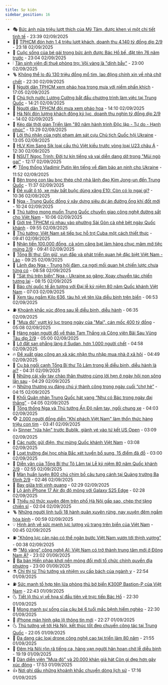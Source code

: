 ```yaml
---
title: Sự kiện
sidebar_position: 16
---
```


<!-- dantri-su-kien:START -->
- 🎭 [Bức ảnh nửa triệu lượt thích của Mỹ Tâm, được khen vì một chi tiết tinh tế](https://dantri.com.vn/giai-tri/buc-anh-nua-trieu-luot-thich-cua-my-tam-duoc-khen-vi-mot-chi-tiet-tinh-te-20250903000058471.htm) - 23:39 02/09/2025
- 👨‍🏫 [TPHCM đón hơn 1,4 triệu lượt khách, doanh thu 4.140 tỷ đồng dịp 2/9](https://dantri.com.vn/du-lich/tphcm-don-hon-14-trieu-luot-khach-doanh-thu-4140-ty-dong-dip-29-20250902211944102.htm) - 23:18 02/09/2025
- 🌮 [Cuộc sống của bé gái trong bức ảnh được Bác Hồ bế, đặt tên 76 năm trước](https://dantri.com.vn/doi-song/cuoc-song-cua-be-gai-trong-buc-anh-duoc-bac-ho-be-dat-ten-76-nam-truoc-20250817183715916.htm) - 23:04 02/09/2025
- 🕯 [Tân sinh viên đi thuê phòng trọ: Vội vàng là &quot;dính bẫy&quot;](https://dantri.com.vn/giao-duc/tan-sinh-vien-di-thue-phong-tro-voi-vang-la-dinh-bay-20250901062610676.htm) - 23:00 02/09/2025
- 🪜 [Không thể lo đủ 130 triệu đồng mổ tim, lao động chính xin về nhà chờ chết](https://dantri.com.vn/tam-long-nhan-ai/khong-the-lo-du-130-trieu-dong-mo-tim-lao-dong-chinh-xin-ve-nha-cho-chet-20250830224545089.htm) - 22:30 02/09/2025
- 🐘 [Người dân TPHCM xem pháo hoa trong mưa với niềm phấn khích](https://dantri.com.vn/xa-hoi/nguoi-dan-tphcm-xem-phao-hoa-trong-mua-voi-niem-phan-khich-20250902232854237.htm) - 17:05 02/09/2025
- 🤔 [Chủ tịch nước Lương Cường bắt đầu chương trình làm việc tại Trung Quốc](https://dantri.com.vn/xa-hoi/chu-tich-nuoc-luong-cuong-bat-dau-chuong-trinh-lam-viec-tai-trung-quoc-20250902212144200.htm) - 14:21 02/09/2025
- 🧠 [Người dân TPHCM đội mưa xem pháo hoa](https://dantri.com.vn/xa-hoi/nguoi-dan-tphcm-doi-mua-xem-phao-hoa-20250902205049350.htm) - 14:10 02/09/2025
- 📝 [Hà Nội đón lượng khách đông kỷ lục, doanh thu nghìn tỷ đồng dịp 2/9](https://dantri.com.vn/du-lich/ha-noi-don-luong-khach-dong-ky-luc-doanh-thu-nghin-ty-dong-dip-29-20250902204409116.htm) - 14:02 02/09/2025
- 🦏 [Kéo dài thời gian Triển lãm &quot;80 năm hành trình Độc lập - Tự do - Hạnh phúc&quot;](https://dantri.com.vn/giai-tri/keo-dai-thoi-gian-trien-lam-80-nam-hanh-trinh-doc-lap-tu-do-hanh-phuc-20250902202351657.htm) - 13:29 02/09/2025
- 🥰 [Lời thú nhận của nghi phạm ám sát cựu Chủ tịch Quốc hội Ukraine](https://dantri.com.vn/the-gioi/loi-thu-nhan-cua-nghi-pham-am-sat-cuu-chu-tich-quoc-hoi-ukraine-20250902193540438.htm) - 13:05 02/09/2025
- 🤗 [HLV Kim Sang Sik loại cầu thủ Việt kiều trước vòng loại U23 châu Á](https://dantri.com.vn/the-thao/hlv-kim-sang-sik-loai-cau-thu-viet-kieu-truoc-vong-loai-u23-chau-a-20250902195756096.htm) - 12:30 02/09/2025
- 🌈 [NSƯT Ngọc Trinh: Đời tư kín tiếng và vai diễn dang dở trong &quot;Mùi ngò gai&quot;](https://dantri.com.vn/giai-tri/nsut-ngoc-trinh-doi-tu-kin-tieng-va-vai-dien-dang-do-trong-mui-ngo-gai-20250902100245136.htm) - 12:17 02/09/2025
- 🌏 [Tổng thống Vladimir Putin lên tiếng về đảm bảo an ninh cho Ukraine](https://dantri.com.vn/the-gioi/tong-thong-vladimir-putin-len-tieng-ve-dam-bao-an-ninh-cho-ukraine-20250902183347838.htm) - 11:52 02/09/2025
- 💄 [Bên trong con tàu bọc thép chở nhà lãnh đạo Kim Jong-un đến Trung Quốc](https://dantri.com.vn/the-gioi/ben-trong-con-tau-boc-thep-cho-nha-lanh-dao-kim-jong-un-den-trung-quoc-20250902175833086.htm) - 11:37 02/09/2025
- 👺 [Đề xuất ô tô, xe máy bắt buộc dùng xăng E10: Còn có lo ngại gì?](https://dantri.com.vn/kinh-doanh/de-xuat-o-to-xe-may-bat-buoc-dung-xang-e10-con-co-lo-ngai-gi-20250829084128214.htm) - 10:36 02/09/2025
- 👹 [Nga - Trung Quốc đồng ý xây dựng siêu dự án đường ống khí đốt mới](https://dantri.com.vn/the-gioi/nga-trung-quoc-dong-y-xay-dung-sieu-du-an-duong-ong-khi-dot-moi-20250902161007509.htm) - 10:24 02/09/2025
- 🌊 [Thủ tướng mong muốn Trung Quốc chuyển giao công nghệ đường sắt cho Việt Nam](https://dantri.com.vn/xa-hoi/thu-tuong-mong-muon-trung-quoc-chuyen-giao-cong-nghe-duong-sat-cho-viet-nam-20250902170634558.htm) - 10:06 02/09/2025
- 🤠 [Giới trẻ TPHCM rủ nhau vào phường Sài Gòn cà phê bệt ngày Quốc khánh](https://dantri.com.vn/du-lich/gioi-tre-tphcm-ru-nhau-vao-phuong-sai-gon-ca-phe-bet-ngay-quoc-khanh-20250902130949316.htm) - 09:55 02/09/2025
- 🎊 [Thủ tướng: Việt Nam sẽ tiếp tục hỗ trợ Cuba một cách thiết thực](https://dantri.com.vn/xa-hoi/thu-tuong-viet-nam-se-tiep-tuc-ho-tro-cuba-mot-cach-thiet-thuc-20250902164029667.htm) - 09:41 02/09/2025
- 🐘 [Nhận tiền 100.000 đồng, cả xóm căng bạt làm hàng chục mâm mở tiệc mừng 2/9](https://dantri.com.vn/doi-song/nhan-tien-100000-dong-ca-xom-cang-bat-lam-hang-chuc-mam-mo-tiec-mung-29-20250902162752020.htm) - 09:41 02/09/2025
- 💂 [Tổng Bí thư: Gìn giữ, vun đắp và phát triển quan hệ đặc biệt Việt Nam - Lào](https://dantri.com.vn/xa-hoi/tong-bi-thu-gin-giu-vun-dap-va-phat-trien-quan-he-dac-biet-viet-nam-lao-20250902162530400.htm) - 09:25 02/09/2025
- 👹 [Lãnh đạo Nga - Trung hội đàm, ca ngợi mối quan hệ chiến lược chưa từng có](https://dantri.com.vn/the-gioi/lanh-dao-nga-trung-hoi-dam-ca-ngoi-moi-quan-he-chien-luoc-chua-tung-co-20250902152541139.htm) - 08:58 02/09/2025
- 🦒 [&quot;Sát thủ trên biển&quot; Nga - Ukraine so găng: Xoay chuyển tác chiến tương lai](https://dantri.com.vn/the-gioi/sat-thu-tren-bien-nga-ukraine-so-gang-xoay-chuyen-tac-chien-tuong-lai-20250902124522768.htm) - 08:15 02/09/2025
- 🗽 [Báo chí quốc tế ấn tượng với Đại lễ kỷ niệm 80 năm Quốc khánh Việt Nam](https://dantri.com.vn/the-gioi/bao-chi-quoc-te-an-tuong-voi-dai-le-ky-niem-80-nam-quoc-khanh-viet-nam-20250902134738722.htm) - 07:03 02/09/2025
- 💄 [Xem tàu ngầm Kilo 636, tàu hộ vệ tên lửa diễu binh trên biển](https://dantri.com.vn/xa-hoi/xem-tau-ngam-kilo-636-tau-ho-ve-ten-lua-dieu-binh-tren-bien-20250902124028556.htm) - 06:53 02/09/2025
- ⛽️ [Khoảnh khắc xúc động sau lễ diễu binh, diễu hành](https://dantri.com.vn/xa-hoi/khoanh-khac-xuc-dong-sau-le-dieu-binh-dieu-hanh-20250902132258895.htm) - 06:35 02/09/2025
- 🥷 [&quot;Mưa đỏ&quot; vượt kỷ lục trong ngày của &quot;Mai&quot;, cán mốc 400 tỷ đồng](https://dantri.com.vn/giai-tri/mua-do-vuot-ky-luc-trong-ngay-cua-mai-can-moc-400-ty-dong-20250902102033987.htm) - 05:08 02/09/2025
- 🤖 [Hàng ngàn người đổ về tháp Tam Thắng và Công viên Bãi Sau Vũng Tàu dịp 2/9](https://dantri.com.vn/du-lich/hang-ngan-nguoi-do-ve-thap-tam-thang-va-cong-vien-bai-sau-vung-tau-dip-29-20250901093442922.htm) - 05:00 02/09/2025
- 🌊 [Lở đất san phẳng làng ở Sudan, hơn 1.000 người chết](https://dantri.com.vn/the-gioi/lo-dat-san-phang-lang-o-sudan-hon-1000-nguoi-chet-20250902115309592.htm) - 04:58 02/09/2025
- 🔥 [Đề xuất giao công an xã xác nhận thu nhập mua nhà ở xã hội](https://dantri.com.vn/bat-dong-san/de-xuat-giao-cong-an-xa-xac-nhan-thu-nhap-mua-nha-o-xa-hoi-20250902040430613.htm) - 04:49 02/09/2025
- 🦏 [Cụ bà ngồi cạnh Tổng Bí thư Tô Lâm trong lễ diễu binh, diễu hành là ai?](https://dantri.com.vn/doi-song/cu-ba-ngoi-canh-tong-bi-thu-to-lam-trong-le-dieu-binh-dieu-hanh-la-ai-20250902102225025.htm) - 04:31 02/09/2025
- 🐘 [Những cái vẫy tay chào thân thương cùng lời hẹn ở ngày hội non sông lần sau](https://dantri.com.vn/xa-hoi/nhung-cai-vay-tay-chao-than-thuong-cung-loi-hen-o-ngay-hoi-non-song-lan-sau-20250901212634577.htm) - 04:29 02/09/2025
- 🔥 [Những thương vụ đáng chú ý thành công trong ngày cuối “chợ hè”](https://dantri.com.vn/the-thao/nhung-thuong-vu-dang-chu-y-thanh-cong-trong-ngay-cuoi-cho-he-20250902105728318.htm) - 04:15 02/09/2025
- 💼 [Khối Quân nhân Trung Quốc hát vang “Như có Bác trong ngày đại thắng”](https://dantri.com.vn/doi-song/khoi-quan-nhan-trung-quoc-hat-vang-nhu-co-bac-trong-ngay-dai-thang-20250902092715426.htm) - 04:05 02/09/2025
- 🚀 [Tổng thống Nga và Thủ tướng Ấn Độ nắm tay, ngồi chung xe](https://dantri.com.vn/the-gioi/tong-thong-nga-va-thu-tuong-an-do-nam-tay-ngoi-chung-xe-20250902102616301.htm) - 04:03 02/09/2025
- 🐵 [2.000 người đồng diễn &quot;Khí phách Việt Nam&quot; làm thổn thức hàng triệu con tim](https://dantri.com.vn/giai-tri/2000-nguoi-dong-dien-khi-phach-viet-nam-lam-thon-thuc-hang-trieu-con-tim-20250902101315295.htm) - 03:41 02/09/2025
- 👍 [Sinner &quot;rửa hận&quot; trước Bublik, giành vé vào tứ kết US Open](https://dantri.com.vn/the-thao/sinner-rua-han-truoc-bublik-gianh-ve-vao-tu-ket-us-open-20250902100905700.htm) - 03:09 02/09/2025
- 🚦 [Các nước gửi điện, thư mừng Quốc khánh Việt Nam](https://dantri.com.vn/xa-hoi/cac-nuoc-gui-dien-thu-mung-quoc-khanh-viet-nam-20250902093731180.htm) - 03:08 02/09/2025
- 🥸 [Loạt trường đại học phía Bắc xét tuyển bổ sung, 15 điểm đã đỗ](https://dantri.com.vn/giao-duc/loat-truong-dai-hoc-phia-bac-xet-tuyen-bo-sung-15-diem-da-do-20250901214354057.htm) - 03:00 02/09/2025
- 🥷 [Diễn văn của Tổng Bí thư Tô Lâm tại Lễ kỷ niệm 80 năm Quốc khánh 2/9](https://dantri.com.vn/xa-hoi/dien-van-cua-tong-bi-thu-to-lam-tai-le-ky-niem-80-nam-quoc-khanh-29-20250902094542258.htm) - 02:55 02/09/2025
- 🤡 [Màn huấn luyện 800 chú chim bồ câu tung cánh tại Quảng trường Ba Đình 2/9](https://dantri.com.vn/doi-song/man-huan-luyen-800-chu-chim-bo-cau-tung-canh-tai-quang-truong-ba-dinh-29-20250831202415868.htm) - 02:46 02/09/2025
- 🥳 [Bay giữa trời vinh quang](https://dantri.com.vn/xa-hoi/bay-giua-troi-vinh-quang-20250901132702475.htm) - 02:29 02/09/2025
- 🤩 [Lộ ảnh iPhone 17 Air đọ độ mỏng với Galaxy S25 Edge](https://dantri.com.vn/cong-nghe/lo-anh-iphone-17-air-do-do-mong-voi-galaxy-s25-edge-20250902002133408.htm) - 02:28 02/09/2025
- 🎡 [Thiếu nữ thức xuyên đêm trên phố Hà Nội gấp sao, chép thơ tặng chiến sĩ](https://dantri.com.vn/doi-song/thieu-nu-thuc-xuyen-dem-tren-pho-ha-noi-gap-sao-chep-tho-tang-chien-si-20250902074515002.htm) - 02:04 02/09/2025
- 🪜 [Những người lính tuổi 18 hành quân xuyên rừng, nay xuyên đêm ngắm hòa bình](https://dantri.com.vn/doi-song/nhung-nguoi-linh-tuoi-18-hanh-quan-xuyen-rung-nay-xuyen-dem-ngam-hoa-binh-20250901194122925.htm) - 00:59 02/09/2025
- 💡 [Hình ảnh về sức mạnh lực lượng vũ trang trên biển của Việt Nam](https://dantri.com.vn/xa-hoi/hinh-anh-ve-suc-manh-luc-luong-vu-trang-tren-bien-cua-viet-nam-20250902071047589.htm) - 00:45 02/09/2025
- ⛽️ [&quot;Không lực cản nào có thể ngăn bước Việt Nam vươn tới thịnh vượng&quot;](https://dantri.com.vn/xa-hoi/khong-luc-can-nao-co-the-ngan-buoc-viet-nam-vuon-toi-thinh-vuong-20250902050213812.htm) - 00:38 02/09/2025
- 😎 [&quot;Mỏ vàng&quot; công nghệ AI: Việt Nam có trở thành trung tâm mới ở Đông Nam Á?](https://dantri.com.vn/cong-nghe/mo-vang-cong-nghe-ai-viet-nam-co-tro-thanh-trung-tam-moi-o-dong-nam-a-20250831225220443.htm) - 23:02 01/09/2025
- 🗽 [Ba bản Hiến pháp khơi nền móng đổi mới tổ chức chính quyền địa phương](https://dantri.com.vn/noi-vu/ba-ban-hien-phap-khoi-nen-mong-doi-moi-to-chuc-chinh-quyen-dia-phuong-20250829160925985.htm) - 23:00 01/09/2025
- ⚗️ [Chỉ thị từ Thủ tướng và nhiệm vụ cấp bách của ngành y](https://dantri.com.vn/suc-khoe/chi-thi-tu-thu-tuong-va-nhiem-vu-cap-bach-cua-nganh-y-20250831013255913.htm) - 22:54 01/09/2025
- ⛽️ [Sức mạnh tổ hợp tên lửa phòng thủ bờ biển K300P Bastion-P của Việt Nam](https://dantri.com.vn/khoa-hoc/suc-manh-to-hop-ten-lua-phong-thu-bo-bien-k300p-bastion-p-cua-viet-nam-20250902040325273.htm) - 22:43 01/09/2025
- 🌜 [Tiết lộ thú vị về họa sĩ đầu tiên vẽ trực tiếp Bác Hồ](https://dantri.com.vn/giai-tri/tiet-lo-thu-vi-ve-hoa-si-dau-tien-ve-truc-tiep-bac-ho-20250831212831152.htm) - 22:30 01/09/2025
- 🦩 [Mong manh sự sống của cậu bé 6 tuổi mắc bệnh hiểm nghèo](https://dantri.com.vn/tam-long-nhan-ai/mong-manh-su-song-cua-cau-be-6-tuoi-mac-benh-hiem-ngheo-20250828170711622.htm) - 22:30 01/09/2025
- 🦒 [iPhone màn hình gập lộ thông tin mới](https://dantri.com.vn/cong-nghe/iphone-man-hinh-gap-lo-thong-tin-moi-20250901213240686.htm) - 22:27 01/09/2025
- 🌜 [Thủ tướng về tới Hà Nội, kết thúc tốt đẹp chuyến công tác tại Trung Quốc](https://dantri.com.vn/xa-hoi/thu-tuong-ve-toi-ha-noi-ket-thuc-tot-dep-chuyen-cong-tac-tai-trung-quoc-20250902050515963.htm) - 22:05 01/09/2025
- 🐎 [Đa dạng các loại drone công nghệ cao tại triển lãm 80 năm](https://dantri.com.vn/khoa-hoc/da-dang-cac-loai-drone-cong-nghe-cao-tai-trien-lam-80-nam-20250901105811928.htm) - 21:55 01/09/2025
- 🌋 [Đêm Hà Nội rộn rã tiếng ca, hàng vạn người hân hoan chờ lễ diễu binh](https://dantri.com.vn/xa-hoi/dem-ha-noi-ron-ra-tieng-ca-hang-van-nguoi-han-hoan-cho-le-dieu-binh-20250901220907348.htm) - 19:19 01/09/2025
- 🧰 [Dàn diễn viên &quot;Mưa đỏ&quot; và 20.000 khán giả hát Còn gì đẹp hơn gây xúc động](https://dantri.com.vn/giai-tri/dan-dien-vien-mua-do-va-20000-khan-gia-hat-con-gi-dep-hon-gay-xuc-dong-20250901235554242.htm) - 17:53 01/09/2025
- 👍 [Nơi ghi dấu những khoảnh khắc chuyển dòng lịch sử](https://dantri.com.vn/xa-hoi/noi-ghi-dau-nhung-khoanh-khac-chuyen-dong-lich-su-20250901183433824.htm) - 17:16 01/09/2025<!-- dantri-su-kien:END -->

